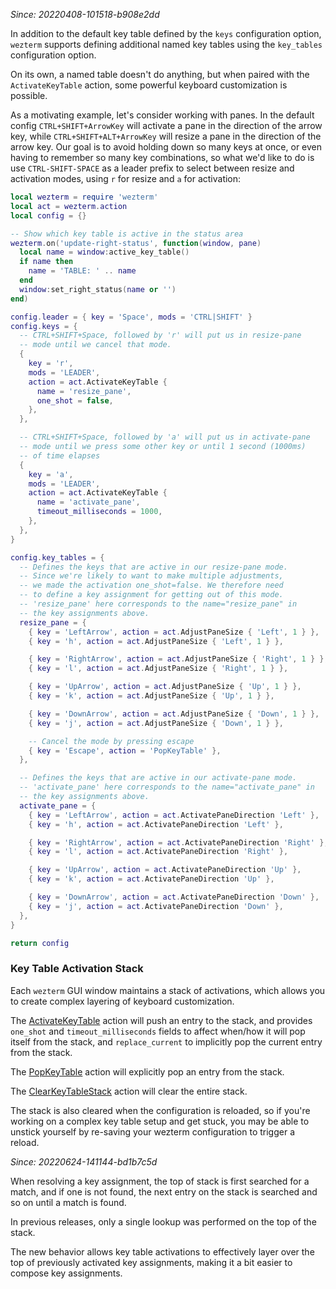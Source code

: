 *Since: 20220408-101518-b908e2dd*

In addition to the default key table defined by the `keys` configuration
option, `wezterm` supports defining additional named key tables using the
`key_tables` configuration option.

On its own, a named table doesn't do anything, but when paired with the
`ActivateKeyTable` action, some powerful keyboard customization is possible.

As a motivating example, let's consider working with panes. In the default
config `CTRL+SHIFT+ArrowKey` will activate a pane in the direction of the arrow
key, while `CTRL+SHIFT+ALT+ArrowKey` will resize a pane in the direction of the
arrow key.  Our goal is to avoid holding down so many keys at once, or even
having to remember so many key combinations, so what we'd like to do is use
`CTRL-SHIFT-SPACE` as a leader prefix to select between resize and activation
modes, using `r` for resize and `a` for activation:

```lua
local wezterm = require 'wezterm'
local act = wezterm.action
local config = {}

-- Show which key table is active in the status area
wezterm.on('update-right-status', function(window, pane)
  local name = window:active_key_table()
  if name then
    name = 'TABLE: ' .. name
  end
  window:set_right_status(name or '')
end)

config.leader = { key = 'Space', mods = 'CTRL|SHIFT' }
config.keys = {
  -- CTRL+SHIFT+Space, followed by 'r' will put us in resize-pane
  -- mode until we cancel that mode.
  {
    key = 'r',
    mods = 'LEADER',
    action = act.ActivateKeyTable {
      name = 'resize_pane',
      one_shot = false,
    },
  },

  -- CTRL+SHIFT+Space, followed by 'a' will put us in activate-pane
  -- mode until we press some other key or until 1 second (1000ms)
  -- of time elapses
  {
    key = 'a',
    mods = 'LEADER',
    action = act.ActivateKeyTable {
      name = 'activate_pane',
      timeout_milliseconds = 1000,
    },
  },
}

config.key_tables = {
  -- Defines the keys that are active in our resize-pane mode.
  -- Since we're likely to want to make multiple adjustments,
  -- we made the activation one_shot=false. We therefore need
  -- to define a key assignment for getting out of this mode.
  -- 'resize_pane' here corresponds to the name="resize_pane" in
  -- the key assignments above.
  resize_pane = {
    { key = 'LeftArrow', action = act.AdjustPaneSize { 'Left', 1 } },
    { key = 'h', action = act.AdjustPaneSize { 'Left', 1 } },

    { key = 'RightArrow', action = act.AdjustPaneSize { 'Right', 1 } },
    { key = 'l', action = act.AdjustPaneSize { 'Right', 1 } },

    { key = 'UpArrow', action = act.AdjustPaneSize { 'Up', 1 } },
    { key = 'k', action = act.AdjustPaneSize { 'Up', 1 } },

    { key = 'DownArrow', action = act.AdjustPaneSize { 'Down', 1 } },
    { key = 'j', action = act.AdjustPaneSize { 'Down', 1 } },

    -- Cancel the mode by pressing escape
    { key = 'Escape', action = 'PopKeyTable' },
  },

  -- Defines the keys that are active in our activate-pane mode.
  -- 'activate_pane' here corresponds to the name="activate_pane" in
  -- the key assignments above.
  activate_pane = {
    { key = 'LeftArrow', action = act.ActivatePaneDirection 'Left' },
    { key = 'h', action = act.ActivatePaneDirection 'Left' },

    { key = 'RightArrow', action = act.ActivatePaneDirection 'Right' },
    { key = 'l', action = act.ActivatePaneDirection 'Right' },

    { key = 'UpArrow', action = act.ActivatePaneDirection 'Up' },
    { key = 'k', action = act.ActivatePaneDirection 'Up' },

    { key = 'DownArrow', action = act.ActivatePaneDirection 'Down' },
    { key = 'j', action = act.ActivatePaneDirection 'Down' },
  },
}

return config
```

### Key Table Activation Stack

Each `wezterm` GUI window maintains a stack of activations, which allows you to
create complex layering of keyboard customization.

The [ActivateKeyTable](lua/keyassignment/ActivateKeyTable.md) action will push
an entry to the stack, and provides `one_shot` and `timeout_milliseconds`
fields to affect when/how it will pop itself from the stack, and
`replace_current` to implicitly pop the current entry from the stack.

The [PopKeyTable](lua/keyassignment/PopKeyTable.md) action will explicitly pop
an entry from the stack.

The [ClearKeyTableStack](lua/keyassignment/ClearKeyTableStack.md) action will
clear the entire stack.

The stack is also cleared when the configuration is reloaded, so if you're
working on a complex key table setup and get stuck, you may be able to unstick
yourself by re-saving your wezterm configuration to trigger a reload.

*Since: 20220624-141144-bd1b7c5d*

When resolving a key assignment, the top of stack is first searched for a match,
and if one is not found, the next entry on the stack is searched and so on until a match is found.

In previous releases, only a single lookup was performed on the top of the stack.

The new behavior allows key table activations to effectively layer over the top
of previously activated key assignments, making it a bit easier to compose key
assignments.

